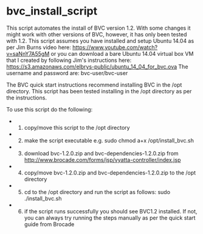 # bvc_install_script

This script automates the install of BVC version 1.2.  With some changes it might work with other versions of BVC, however, it has only been tested with 1.2. This script assumes you have installed and setup Ubuntu 14.04 as per Jim Burns video here:  https://www.youtube.com/watch?v=saNnY7A55gM or you can download a bare Ubuntu 14.04 virtual box VM that I created by following Jim's instructions here: https://s3.amazonaws.com/elbrys-public/ubuntu_14_04_for_bvc.ova
The username and password are: bvc-user/bvc-user

The BVC quick start instructions recommend installing BVC in the /opt directory. This script has been tested installing in the /opt directory as per the instructions.

To use this script do the following:
- 1) copy/move this script to the /opt directory
- 2) make the script executable e.g. sudo chmod a+x /opt/install_bvc.sh
- 3) download bvc-1.2.0.zip and bvc-dependencies-1.2.0.zip from http://www.brocade.com/forms/jsp/vyatta-controller/index.jsp
- 4) copy/move bvc-1.2.0.zip and bvc-dependencies-1.2.0.zip to the /opt directory
- 5) cd to the /opt directory and run the script as follows: sudo ./install_bvc.sh
- 6) if the script runs successfully you should see BVC1.2 installed.  If not, you can always try running the steps manually as per the quick start guide from Brocade 
